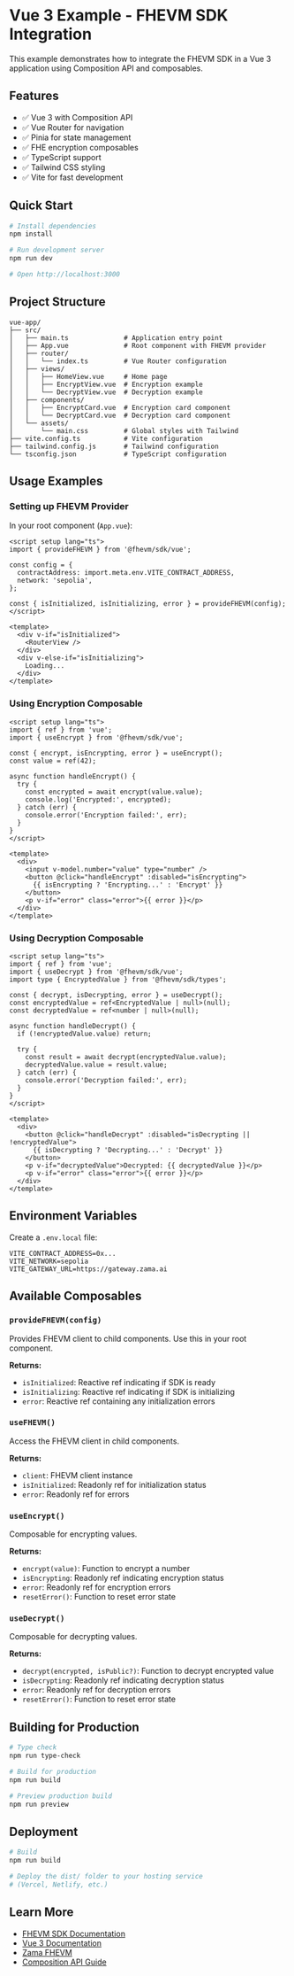 # Vue 3 Example - FHEVM SDK Integration

This example demonstrates how to integrate the FHEVM SDK in a Vue 3 application using Composition API and composables.

## Features

- ✅ Vue 3 with Composition API
- ✅ Vue Router for navigation
- ✅ Pinia for state management
- ✅ FHE encryption composables
- ✅ TypeScript support
- ✅ Tailwind CSS styling
- ✅ Vite for fast development

## Quick Start

```bash
# Install dependencies
npm install

# Run development server
npm run dev

# Open http://localhost:3000
```

## Project Structure

```
vue-app/
├── src/
│   ├── main.ts              # Application entry point
│   ├── App.vue              # Root component with FHEVM provider
│   ├── router/
│   │   └── index.ts         # Vue Router configuration
│   ├── views/
│   │   ├── HomeView.vue     # Home page
│   │   ├── EncryptView.vue  # Encryption example
│   │   └── DecryptView.vue  # Decryption example
│   ├── components/
│   │   ├── EncryptCard.vue  # Encryption card component
│   │   └── DecryptCard.vue  # Decryption card component
│   └── assets/
│       └── main.css         # Global styles with Tailwind
├── vite.config.ts           # Vite configuration
├── tailwind.config.js       # Tailwind configuration
└── tsconfig.json            # TypeScript configuration
```

## Usage Examples

### Setting up FHEVM Provider

In your root component (`App.vue`):

```vue
<script setup lang="ts">
import { provideFHEVM } from '@fhevm/sdk/vue';

const config = {
  contractAddress: import.meta.env.VITE_CONTRACT_ADDRESS,
  network: 'sepolia',
};

const { isInitialized, isInitializing, error } = provideFHEVM(config);
</script>

<template>
  <div v-if="isInitialized">
    <RouterView />
  </div>
  <div v-else-if="isInitializing">
    Loading...
  </div>
</template>
```

### Using Encryption Composable

```vue
<script setup lang="ts">
import { ref } from 'vue';
import { useEncrypt } from '@fhevm/sdk/vue';

const { encrypt, isEncrypting, error } = useEncrypt();
const value = ref(42);

async function handleEncrypt() {
  try {
    const encrypted = await encrypt(value.value);
    console.log('Encrypted:', encrypted);
  } catch (err) {
    console.error('Encryption failed:', err);
  }
}
</script>

<template>
  <div>
    <input v-model.number="value" type="number" />
    <button @click="handleEncrypt" :disabled="isEncrypting">
      {{ isEncrypting ? 'Encrypting...' : 'Encrypt' }}
    </button>
    <p v-if="error" class="error">{{ error }}</p>
  </div>
</template>
```

### Using Decryption Composable

```vue
<script setup lang="ts">
import { ref } from 'vue';
import { useDecrypt } from '@fhevm/sdk/vue';
import type { EncryptedValue } from '@fhevm/sdk/types';

const { decrypt, isDecrypting, error } = useDecrypt();
const encryptedValue = ref<EncryptedValue | null>(null);
const decryptedValue = ref<number | null>(null);

async function handleDecrypt() {
  if (!encryptedValue.value) return;

  try {
    const result = await decrypt(encryptedValue.value);
    decryptedValue.value = result.value;
  } catch (err) {
    console.error('Decryption failed:', err);
  }
}
</script>

<template>
  <div>
    <button @click="handleDecrypt" :disabled="isDecrypting || !encryptedValue">
      {{ isDecrypting ? 'Decrypting...' : 'Decrypt' }}
    </button>
    <p v-if="decryptedValue">Decrypted: {{ decryptedValue }}</p>
    <p v-if="error" class="error">{{ error }}</p>
  </div>
</template>
```

## Environment Variables

Create a `.env.local` file:

```env
VITE_CONTRACT_ADDRESS=0x...
VITE_NETWORK=sepolia
VITE_GATEWAY_URL=https://gateway.zama.ai
```

## Available Composables

### `provideFHEVM(config)`
Provides FHEVM client to child components. Use this in your root component.

**Returns:**
- `isInitialized`: Reactive ref indicating if SDK is ready
- `isInitializing`: Reactive ref indicating if SDK is initializing
- `error`: Reactive ref containing any initialization errors

### `useFHEVM()`
Access the FHEVM client in child components.

**Returns:**
- `client`: FHEVM client instance
- `isInitialized`: Readonly ref for initialization status
- `error`: Readonly ref for errors

### `useEncrypt()`
Composable for encrypting values.

**Returns:**
- `encrypt(value)`: Function to encrypt a number
- `isEncrypting`: Readonly ref indicating encryption status
- `error`: Readonly ref for encryption errors
- `resetError()`: Function to reset error state

### `useDecrypt()`
Composable for decrypting values.

**Returns:**
- `decrypt(encrypted, isPublic?)`: Function to decrypt encrypted value
- `isDecrypting`: Readonly ref indicating decryption status
- `error`: Readonly ref for decryption errors
- `resetError()`: Function to reset error state

## Building for Production

```bash
# Type check
npm run type-check

# Build for production
npm run build

# Preview production build
npm run preview
```

## Deployment

```bash
# Build
npm run build

# Deploy the dist/ folder to your hosting service
# (Vercel, Netlify, etc.)
```

## Learn More

- [FHEVM SDK Documentation](../../packages/fhevm-sdk/README.md)
- [Vue 3 Documentation](https://vuejs.org/)
- [Zama FHEVM](https://docs.zama.ai/fhevm)
- [Composition API Guide](https://vuejs.org/guide/extras/composition-api-faq.html)
